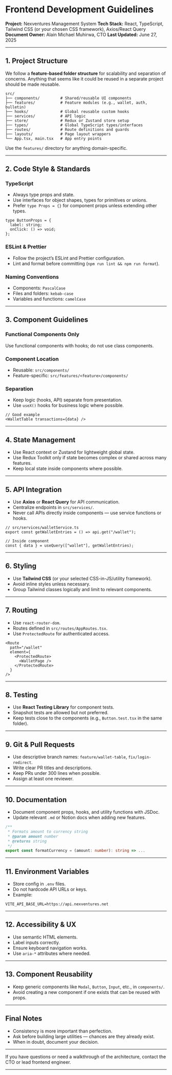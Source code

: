 # Frontend Development Guidelines

**Project:** Nexventures Management System
**Tech Stack:** React, TypeScript, Tailwind CSS (or your chosen CSS framework), Axios/React Query
**Document Owner:** Alain Michael Muhirwa, CTO
**Last Updated:** June 27, 2025

---

## 1. Project Structure

We follow a **feature-based folder structure** for scalability and separation of concerns.
Anything that seems like it could be reused in a separate project should be made reusable.

```
src/
├── components/         # Shared/reusable UI components
├── features/           # Feature modules (e.g., wallet, auth, bulletin)
├── hooks/              # Global reusable custom hooks
├── services/           # API logic
├── store/              # Redux or Zustand store setup
├── types/              # Global TypeScript types/interfaces
├── routes/             # Route definitions and guards
├── layouts/            # Page layout wrappers
└── App.tsx, main.tsx   # App entry points
```

Use the `features/` directory for anything domain-specific.

---

## 2. Code Style & Standards

### TypeScript

- Always type props and state.
- Use interfaces for object shapes, types for primitives or unions.
- Prefer `type Props = {}` for component props unless extending other types.

```tsx
type ButtonProps = {
  label: string;
  onClick: () => void;
};
```

### ESLint & Prettier

- Follow the project’s ESLint and Prettier configuration.
- Lint and format before committing (`npm run lint && npm run format`).

### Naming Conventions

- Components: `PascalCase`
- Files and folders: `kebab-case`
- Variables and functions: `camelCase`

---

## 3. Component Guidelines

### Functional Components Only

Use functional components with hooks; do not use class components.

### Component Location

- Reusable: `src/components/`
- Feature-specific: `src/features/<feature>/components/`

### Separation

- Keep logic (hooks, API) separate from presentation.
- Use `useX()` hooks for business logic where possible.

```tsx
// Good example
<WalletTable transactions={data} />
```

---

## 4. State Management

- Use React context or Zustand for lightweight global state.
- Use Redux Toolkit only if state becomes complex or shared across many features.
- Keep local state inside components where possible.

---

## 5. API Integration

- Use **Axios** or **React Query** for API communication.
- Centralize endpoints in `src/services/`.
- Never call APIs directly inside components — use service functions or hooks.

```tsx
// src/services/walletService.ts
export const getWalletEntries = () => api.get("/wallet");

// Inside component
const { data } = useQuery(["wallet"], getWalletEntries);
```

---

## 6. Styling

- Use **Tailwind CSS** (or your selected CSS-in-JS/utility framework).
- Avoid inline styles unless necessary.
- Group Tailwind classes logically and limit to relevant components.

---

## 7. Routing

- Use `react-router-dom`.
- Routes defined in `src/routes/AppRoutes.tsx`.
- Use `ProtectedRoute` for authenticated access.

```tsx
<Route
  path="/wallet"
  element={
    <ProtectedRoute>
      <WalletPage />
    </ProtectedRoute>
  }
/>
```

---

## 8. Testing

- Use **React Testing Library** for component tests.
- Snapshot tests are allowed but not preferred.
- Keep tests close to the components (e.g., `Button.test.tsx` in the same folder).

---

## 9. Git & Pull Requests

- Use descriptive branch names: `feature/wallet-table`, `fix/login-redirect`.
- Write clear PR titles and descriptions.
- Keep PRs under 300 lines when possible.
- Assign at least one reviewer.

---

## 10. Documentation

- Document component props, hooks, and utility functions with JSDoc.
- Update relevant `.md` or Notion docs when adding new features.

```ts
/**
 * Formats amount to currency string
 * @param amount number
 * @returns string
 */
export const formatCurrency = (amount: number): string => ...
```

---

## 11. Environment Variables

- Store config in `.env` files.
- Do not hardcode API URLs or keys.
- Example:

```env
VITE_API_BASE_URL=https://api.nexventures.net
```

---

## 12. Accessibility & UX

- Use semantic HTML elements.
- Label inputs correctly.
- Ensure keyboard navigation works.
- Use `aria-*` attributes where needed.

---

## 13. Component Reusability

- Keep generic components like `Modal`, `Button`, `Input`, etc., in `components/`.
- Avoid creating a new component if one exists that can be reused with props.

---

## Final Notes

- Consistency is more important than perfection.
- Ask before building large utilities — chances are they already exist.
- When in doubt, document your decision.

---

If you have questions or need a walkthrough of the architecture, contact the CTO or lead frontend engineer.

---
